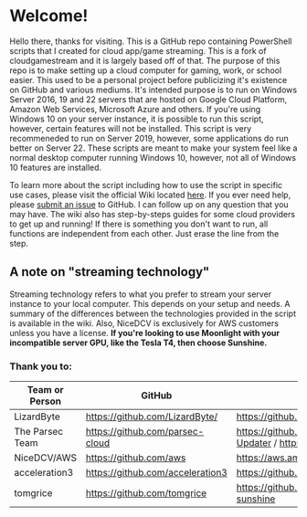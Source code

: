 # Welcome!
Hello there, thanks for visiting. This is a GitHub repo containing PowerShell scripts that I created for cloud app/game streaming. This is a fork of cloudgamestream and it is largely based off of that. The purpose of this repo is to make setting up a cloud computer for gaming, work, or school easier. This used to be a personal project before publicizing it's existence on GitHub and various mediums. It's intended purpose is to run on Windows Server 2016, 19 and 22 servers that are hosted on Google Cloud Platform, Amazon Web Services, Microsoft Azure and others. If you're using Windows 10 on your server instance, it is possible to run this script, however, certain features will not be installed. This script is very recommeneded to run on Server 2019, however, some applications do run better on Server 22. These scripts are meant to make your system feel like a normal desktop computer running Windows 10, however, not all of Windows 10 features are installed. 

To learn more about the script including how to use the script in specific use cases, please visit the official Wiki located [here](https://github.com/chocolatemoo53/cloudstreaming/wiki). If you ever need help, please [submit an issue](https://github.com/chocolatemoo53/cloudstreaming/issues) to GitHub. I can follow up on any question that you may have. The wiki also has step-by-steps guides for some cloud providers to get up and running! If there is something you don't want to run, all functions are independent from each other. Just erase the line from the step. 

## A note on "streaming technology"
Streaming technology refers to what you prefer to stream your server instance to your local computer. This depends on your setup and needs. A summary of the differences between the technologies provided in the script is available in the wiki. Also, NiceDCV is exclusively for AWS customers unless you have a license. **If you're looking to use Moonlight with your incompatible server GPU, like the Tesla T4, then choose Sunshine.**

### Thank you to: 
| Team or Person  | GitHub                             | Project                                                                |
|-----------------|------------------------------------|------------------------------------------------------------------------|
| LizardByte      | https://github.com/LizardByte/     | https://github.com/LizardByte/Sunshine/releases                        |
| The Parsec Team | https://github.com/parsec-cloud    | https://github.com/parsec-cloud/Cloud-GPU-Updater / https://parsec.app |
| NiceDCV/AWS     | https://github.com/aws             | https://aws.amazon.com/hpc/dcv/                                        |
| acceleration3   | https://github.com/acceleration3   | https://github.com/acceleration3/cloudgamestream                       |
| tomgrice        | https://github.com/tomgrice        | https://github.com/tomgrice/cloudgamestream-sunshine                   |
